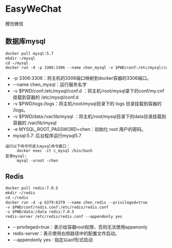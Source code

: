 # EasyWeChat
模仿微信

## 数据库mysql

```dockerfile
docker pull mysql:5.7
mkdir ~/mysql
cd ~/mysql
docker run -d -p 3306:3306 --name chen_mysql -v $PWD/conf:/etc/mysql/conf.d -v $PWD/logs:/logs -v $PWD/data:/var/lib/mysql -e MYSQL_ROOT_PASSWORD=chen mysql:5.7
```

- -p 3306:3306：将主机的3306端口映射到docker容器的3306端口。
- --name chen_mysql：运行服务名字
- -v $PWD/conf:/etc/mysql/conf.d ：将主机/root/mysql录下的conf/my.cnf 挂载到容器的  /etc/mysql/conf.d 
- -v $PWD/logs:/logs：将主机/root/mysql目录下的 logs 目录挂载到容器的 /logs。
- -v $PWD/data:/var/lib/mysql ：将主机/root/mysql目录下的data目录挂载到容器的 /var/lib/mysql  
- -e MYSQL_ROOT_PASSWORD=chen：初始化 root 用户的密码。
- mysql:5.7: 后台程序运行mysql5.7

````
运行以下命令可进入mysql命令窗口：
	 docker exec -it c_mysql /bin/bash
登录mysql:
	 mysql -uroot -chen
````

## Redis

```dockerfile
docker pull redis:7.0.5
mkdir ~/redis
cd ~/redis
docker run -d -p 6379:6379 --name chen_redis --privileged=true 
-v $PWD/conf/redis.conf:/etc/redis/redis.conf 
-v $PWD/data:/data redis:7.0.5 
redis-server /etc/redis/redis.conf --appendonly yes
```

- --privileged=true：表示给容器root权限，否则无法使用appenonly
- redis-server：表示使用右侧路径中的配置文件启动。
- --appendonly yes : 指定以aof形式启动

